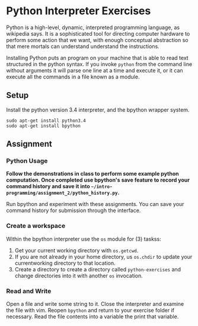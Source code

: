 # Python Interpreter Exercises

Python is a high-level, dynamic, interpreted programming language, as wikipedia
says. It is a sophisticated tool for directing computer hardware to perform some
action that we want, with enough conceptual abstraction so that mere mortals can
understand understand the instructions.

Installing Python puts an program on your machine that is able to read text
structured in the python syntax. If you invoke `python` from the command line
without arguments it will parse one line at a time and execute it, or it can
execute all the commands in a file known as a module.

## Setup

Install the python version 3.4 interpreter, and the bpython wrapper system.

    sudo apt-get install python3.4
    sudo apt-get install bpython

## Assignment

### Python Usage

**Follow the demonstrations in class to perform some example python computation.
Once completed use bpython's save feature to record your
command history and save it into
`~/intro-programming/assignment_2/python_history.py`.**

Run bpython and experiment with these assignments. You can save your command
history for submission through the interface.

### Create a workspace

Within the bpython interpreter use the `os` module for (3) taskss:

1. Get your current working directory with `os.getcwd`.
2. If you are not already in your home directory, us `os.chdir` to update your
currentworking directory to that location.
3. Create a directory to create a directory called `python-exercises` and change
directories into it with another `os` invocation.

### Read and Write

Open a file and write some string to it. Close the interpreter and examine the
file with vim. Reopen `bpython` and return to your exercise folder if necessary.
Read the file contents into a variable the print that variable.
